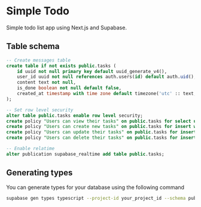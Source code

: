 # Simple Todo

Simple todo list app using Next.js and Supabase.

## Table schema

```sql
-- Create messages table
create table if not exists public.tasks (
    id uuid not null primary key default uuid_generate_v4(),
    user_id uuid not null references auth.users(id) default auth.uid(),
    content text not null,
    is_done boolean not null default false,
    created_at timestamp with time zone default timezone('utc' :: text, now()) not null
);

-- Set row level security
alter table public.tasks enable row level security;
create policy "Users can view their tasks" on public.tasks for select using (auth.uid = user_id);
create policy "Users can create new tasks" on public.tasks for insert with check (auth.uid = user_id);
create policy "Users can update their tasks" on public.tasks for insert with check (auth.uid = user_id) using (auth.uid = user_id);
create policy "Users can delete their tasks" on public.tasks for insert using (auth.uid = user_id);

-- Enable relatime
alter publication supabase_realtime add table public.tasks;
```

## Generating types

You can generate types for your database using the following command

```bash
supabase gen types typescript --project-id your_project_id --schema public > lib/database.types.ts
```